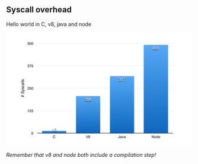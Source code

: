 ##  Syscall overhead

Hello world in C, v8, java and node

<img src="files/syscall_graph.png" width="600px">

*Remember that v8 and node both include a compilation step!*